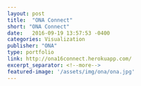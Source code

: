```yaml
---
layout: post
title:  "ONA Connect"
short: "ONA Connect"
date:   2016-09-19 13:57:53 -0400
categories: Visualization
publisher: "ONA"
type: portfolio
link: http://ona16connect.herokuapp.com/
excerpt_separator: <!--more-->
featured-image: '/assets/img/ona/ona.jpg'
---
```

